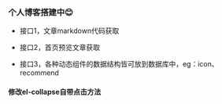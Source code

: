 ### 个人博客搭建中😊


* 接口1，文章markdown代码获取 
- 接口2，首页预览文章获取
+ 接口3，各种动态组件的数据结构皆可放到数据库中，eg：icon、recommend

#### 修改el-collapse自带点击方法